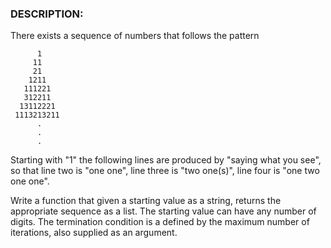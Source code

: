 ### DESCRIPTION:
There exists a sequence of numbers that follows the pattern

          1
         11
         21
        1211
       111221
       312211
      13112221
     1113213211
          .
          .
          .
Starting with "1" the following lines are produced by "saying what you see", so that line two is "one one", line three is "two one(s)", line four is "one two one one".

Write a function that given a starting value as a string, returns the appropriate sequence as a list. The starting value can have any number of digits. The termination condition is a defined by the maximum number of iterations, also supplied as an argument.